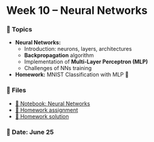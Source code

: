 # Week 10 – Neural Networks

### 🧠 Topics
- **Neural Networks:**
    - Introduction: neurons, layers, architectures
    - **Backpropagation** algorithm
    - Implementation of **Multi-Layer Perceptron (MLP)**
    - Challenges of NNs training
- **Homework:** MNIST Classification with MLP 🔢


### 📂 Files
- [📘 Notebook: Neural Networks](neural_networks.ipynb)
- [📝 Homework assignment](week10_hw_mnist.md)
- [📘 Homework solution]()

### 📅 Date: June 25